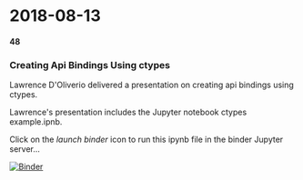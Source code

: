 # 2018-08-13
#### 48

### Creating Api Bindings Using ctypes

Lawrence D'Oliverio delivered a presentation on creating api bindings using ctypes.

Lawrence's presentation includes the Jupyter notebook ctypes example.ipnb. 

Click on the *launch binder* icon to run this ipynb file in the binder Jupyter server...

[![Binder](https://mybinder.org/badge_logo.svg)](https://mybinder.org/v2/gh/HamPUG/meetings/master?filepath=2018%2F2018-08-13%2Fldo-creating-api-bindings-using-ctypes%2Fctypes%20example.ipynb)

